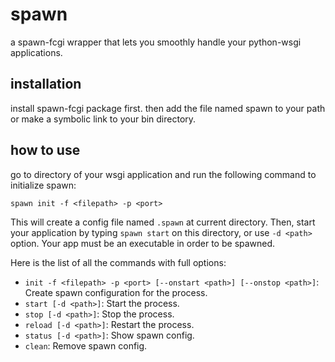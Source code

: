 # spawn
a spawn-fcgi wrapper that lets you smoothly handle your python-wsgi applications.

## installation
install spawn-fcgi package first. then add the file named spawn to your path or make a symbolic link to your bin directory.

## how to use
go to directory of your wsgi application and run the following command to initialize spawn:

    spawn init -f <filepath> -p <port> 

This will create a config file named `.spawn` at current directory. Then, start your application by typing `spawn start` on this directory, or use `-d <path>` option. Your app must be an executable in order to be spawned.

Here is the list of all the commands with full options:

* `init -f <filepath> -p <port> [--onstart <path>] [--onstop <path>]`: Create spawn configuration for the process.
* `start [-d <path>]`: Start the process.
* `stop [-d <path>]`: Stop the process.
* `reload [-d <path>]`: Restart the process.
* `status [-d <path>]`: Show spawn config.
* `clean`: Remove spawn config.
